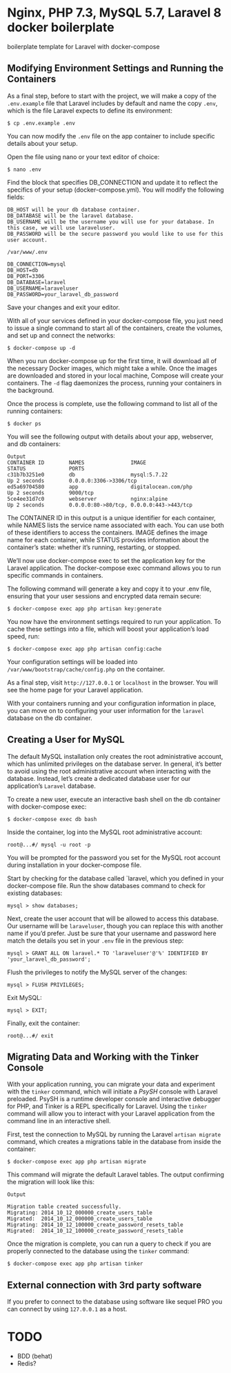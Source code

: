 # Nginx, PHP 7.3, MySQL 5.7, Laravel 8 docker boilerplate

boilerplate template for Laravel with docker-compose

## Modifying Environment Settings and Running the Containers

As a final step, before to start with the project, we will make a copy of the `.env.example` file that Laravel includes by default and name the copy `.env`, which is the file Laravel expects to define its environment:

`$ cp .env.example .env`

You can now modify the `.env` file on the app container to include specific details about your setup.

Open the file using nano or your text editor of choice:

`$ nano .env`

Find the block that specifies DB_CONNECTION and update it to reflect the specifics of your setup (docker-compose.yml). You will modify the following fields:

```
DB_HOST will be your db database container.
DB_DATABASE will be the laravel database.
DB_USERNAME will be the username you will use for your database. In this case, we will use laraveluser.
DB_PASSWORD will be the secure password you would like to use for this user account.

/var/www/.env

DB_CONNECTION=mysql
DB_HOST=db
DB_PORT=3306
DB_DATABASE=laravel
DB_USERNAME=laraveluser
DB_PASSWORD=your_laravel_db_password

```

Save your changes and exit your editor.

With all of your services defined in your docker-compose file, you just need to issue a single command to start all of the containers, create the volumes, and set up and connect the networks:

`$ docker-compose up -d`

When you run docker-compose up for the first time, it will download all of the necessary Docker images, which might take a while. Once the images are downloaded and stored in your local machine, Compose will create your containers. The `-d` flag daemonizes the process, running your containers in the background.

Once the process is complete, use the following command to list all of the running containers:

`$ docker ps`

You will see the following output with details about your app, webserver, and db containers:

```
Output
CONTAINER ID        NAMES               IMAGE                             STATUS              PORTS
c31b7b3251e0        db                  mysql:5.7.22                      Up 2 seconds        0.0.0.0:3306->3306/tcp
ed5a69704580        app                 digitalocean.com/php              Up 2 seconds        9000/tcp
5ce4ee31d7c0        webserver           nginx:alpine                      Up 2 seconds        0.0.0.0:80->80/tcp, 0.0.0.0:443->443/tcp
```

The CONTAINER ID in this output is a unique identifier for each container, while NAMES lists the service name associated with each. You can use both of these identifiers to access the containers. IMAGE defines the image name for each container, while STATUS provides information about the container’s state: whether it’s running, restarting, or stopped.

We’ll now use docker-compose exec to set the application key for the Laravel application. The docker-compose exec command allows you to run specific commands in containers.

The following command will generate a key and copy it to your .env file, ensuring that your user sessions and encrypted data remain secure:

`$ docker-compose exec app php artisan key:generate`

You now have the environment settings required to run your application. To cache these settings into a file, which will boost your application’s load speed, run:

`$ docker-compose exec app php artisan config:cache`

Your configuration settings will be loaded into `/var/www/bootstrap/cache/config.php` on the container.

As a final step, visit `http://127.0.0.1`  or `localhost` in the browser. You will see the home page for your Laravel application.

With your containers running and your configuration information in place, you can move on to configuring your user information for the `laravel` database on the db container.


##  Creating a User for MySQL

The default MySQL installation only creates the root administrative account, which has unlimited privileges on the database server. In general, it’s better to avoid using the root administrative account when interacting with the database. Instead, let’s create a dedicated database user for our application’s `Laravel` database.

To create a new user, execute an interactive bash shell on the db container with docker-compose exec:

`$ docker-compose exec db bash`

Inside the container, log into the MySQL root administrative account:

`root@...#/ mysql -u root -p`

You will be prompted for the password you set for the MySQL root account during installation in your docker-compose file.

Start by checking for the database called `laravel, which you defined in your docker-compose file. Run the show databases command to check for existing databases:

`mysql > show databases;`

Next, create the user account that will be allowed to access this database. Our username will be `laraveluser`, though you can replace this with another name if you’d prefer. Just be sure that your username and password here match the details you set in your `.env` file in the previous step:

`mysql > GRANT ALL ON laravel.* TO 'laraveluser'@'%' IDENTIFIED BY 'your_laravel_db_password';`

Flush the privileges to notify the MySQL server of the changes:

`mysql > FLUSH PRIVILEGES;`

Exit MySQL:

`mysql > EXIT;`

Finally, exit the container:

`root@...#/ exit`


## Migrating Data and Working with the Tinker Console

With your application running, you can migrate your data and experiment with the `tinker` command, which will initiate a *PsySH* console with Laravel preloaded. PsySH is a runtime developer console and interactive debugger for PHP, and Tinker is a REPL specifically for Laravel. Using the `tinker` command will allow you to interact with your Laravel application from the command line in an interactive shell.

First, test the connection to MySQL by running the Laravel `artisan migrate` command, which creates a migrations table in the database from inside the container:

`$ docker-compose exec app php artisan migrate`

This command will migrate the default Laravel tables. The output confirming the migration will look like this:

```
Output

Migration table created successfully.
Migrating: 2014_10_12_000000_create_users_table
Migrated:  2014_10_12_000000_create_users_table
Migrating: 2014_10_12_100000_create_password_resets_table
Migrated:  2014_10_12_100000_create_password_resets_table
```

Once the migration is complete, you can run a query to check if you are properly connected to the database using the `tinker` command:

`$ docker-compose exec app php artisan tinker`


## External connection with 3rd party software

If you prefer to connect to the database using software like sequel PRO you can connect by using `127.0.0.1` as a host.

# TODO #

- BDD (behat)
- Redis?
